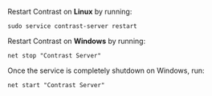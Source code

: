 <!--
title: "How To Restart Contrast"
description: "Instructions on restarting Contrast"
tags: "installation setup TeamServer restart troubleshooting"
-->

Restart Contrast on **Linux** by running: 

```
sudo service contrast-server restart
```

Restart Contrast on **Windows** by running:

```
net stop "Contrast Server"
```

Once the service is completely shutdown on Windows, run: 

```
net start "Contrast Server"
```


